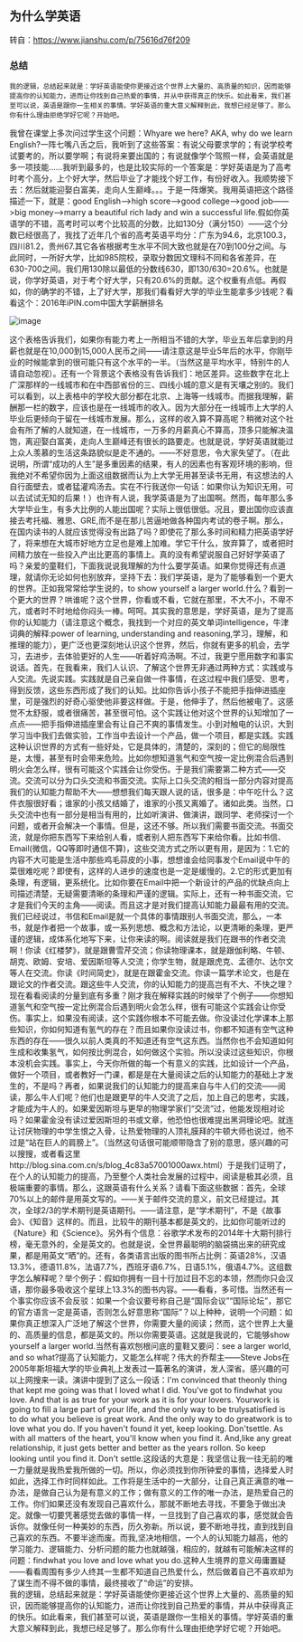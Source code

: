 ## 为什么学英语
转自：<https://www.jianshu.com/p/75616d76f209>

### 总结
```
我的逻辑，总结起来就是：学好英语能使你更接近这个世界上大量的、高质量的知识，因而能够提高你的认知能力，进而让你找到自己热爱的事情，并从中获得真正的快乐。如此看来，我们甚至可以说，英语是跟你一生相关的事情。学好英语的重大意义解释到此，我想已经足够了。那么你有什么理由拒绝学好它呢？开始吧。
```

我曾在课堂上多次问过学生这个问题：Whyare we here? AKA, why do we learn English?一阵七嘴八舌之后，我听到了这些答案：有说父母要求学的；有说学校考试要考的，所以要学啊；有说将来要出国的；有说就像学个驾照一样，会英语就是多一项技能……我听到最多的，也是比较实际的一个答案是：学好英语是为了高考时考个高分，上个好大学，然后毕业了才能找个好工作，有份好收入。我顺势接下去：然后就能迎娶白富美，走向人生巅峰。。。于是一阵爆笑。我用英语把这个路径描述一下，就是：good English——>high score——>good college——>good job——>big money——>marry a beautiful rich lady and win a successful life.假如你英语学的不错，高考时可以考个比较高的分数，比如130分（满分150）——这个分数已经很高了，我找了近年几个省的高考英语平均分：广东为94.6，北京100.3，四川81.2，贵州67.其它各省根据考生水平不同大致也就是在70到100分之间。与此同时，一所好大学，比如985院校，录取分数因文理科不同和各省差异，在630-700之间。我们用130除以最低的分数线630，即130/630=20.6%。也就是说，你学好英语，对于考个好大学，只有20.6%的贡献。这个权重有点低。再假如，你的确学的不错，上了好大学，那我们看看好大学的毕业生能拿多少钱呢？看看这个：2016年iPIN.com中国大学薪酬排名

![image](https://upload-images.jianshu.io/upload_images/3815091-e3c6fedfa91ace97.jpg?imageMogr2/auto-orient/strip%7CimageView2/2/w/645/format/webp)

这个表格告诉我们，如果你有能力考上一所相当不错的大学，毕业五年后拿到的月薪也就是在10,000到15,000人民币之间——请注意这是毕业5年后的水平，你刚毕业的时候能拿到的很可能只有这个水平的一半。（当然这是平均水平，特别牛的人请自动忽视）。还有一个背景这个表格没有告诉我们：地区差异。这些数字在北上广深那样的一线城市和在中西部省份的三、四线小城的意义是有天壤之别的。我们可以看到，以上表格中的学校大部分都在北京、上海等一线城市。而据我理解，薪酬那一栏的数字，应该也是在一线城市的收入。因为大部分在一线城市上大学的人毕业后更倾向于留在一线城市发展。那么，这样的收入算不算高呢？稍微对这个社会有所了解的人就知道，在一线城市，一万多的月薪真心不算高，顶多只能解决温饱，离迎娶白富美，走向人生巅峰还有很长的路要走。也就是说，学好英语就能过上众人羡慕的生活这条路貌似是走不通的。——不好意思，令大家失望了。（在此说明，所谓“成功的人生”是多重因素的结果，有人的因素也有客观环境的影响，但我绝对不希望你因为上面这组数据而认为上大学无用甚至读书无用，有这想法的人自行面壁去，或者猛灌鸡汤去。实在不行我送你一句话：如果你认为知识无用，可以去试试无知的后果！）也许有人说，我学英语是为了出国啊。然而，每年那么多大学毕业生，有多大比例的人能出国呢？实际上很低很低。况且，要出国你应该直接去考托福、雅思、GRE,而不是在那儿苦逼地做各种国内考试的卷子啊。那么，在国内读书的人就应该觉得没有出路了吗？即使花了那么多时间和精力把英语学好了，将来想在大城市好地方立足也是难上加难。学它干什么，放弃算了，或者把时间精力放在一些投入产出比更高的事情上。真的没有希望说服自己好好学英语了吗？亲爱的童鞋们，下面我说说我理解的为什么要学英语。如果你觉得还有点道理，就请你无论如何也别放弃，坚持下去：我们学英语，是为了能够看到一个更大的世界。正如我常常给学生说的，to show yourself a larger world.什么？看到一个更大的世界？哄谁呢？这个世界，你看或不看，它就在那里，不大不小，不卑不亢，或者时不时地给你闷头一棒。呵呵。其实我的意思是，学好英语，是为了提高你的认知能力（请注意这个概念，我找到一个对应的英文单词intelligence，牛津词典的解释:power of learning, understanding and reasoning,学习，理解，和推理的能力），更广泛也更深刻地认识这个世界，然后，你就有更多的机会，去学习，去进步，去体验更好的人生——听着好鸡汤啊。不过，我更宁愿用数字和事实说话。首先，在我看来，我们人认识、了解这个世界无非通过两种方式：实践或与人交流。先说实践。实践就是自己亲自做一件事情，在这过程中我们感受、思考，得到反馈，这些东西形成了我们的认知。比如你告诉小孩子不能把手指伸进插座里，可是强烈的好奇心驱使他非要这样做。于是，他伸手了，然后他被电了。这感觉不太舒服，或者很痛苦，甚至很可怕。这个实践让他对这个世界的认知增加了一点点——把手指伸进插座里会有让自己不爽的事情发生。小到对触电的认识，大到学习当中我们去做实验，工作当中去设计一个产品，做一个项目，都是实践。实践这种认识世界的方式有一些好处，它是具体的，清楚的，深刻的；但它的局限性是，太慢，甚至有时会带来危险。比如你想知道氢气和空气按一定比例混合后遇到明火会怎么样，很有可能这个实践会让你受伤。于是我们需要第二种方式——交流。交流可以分为口头交流和书面交流。实际上口头交流的相当一部分内容对提高我们的认知能力帮助不大——想想我们每天跟人说的话，很多是：中午吃什么？这件衣服很好看；谁家的小孩又结婚了，谁家的小孩又离婚了。诸如此类。当然，口头交流中也有一部分是相当有用的，比如听演讲、做演讲，跟同学、老师探讨一个问题，或者开会解决一个事情。但是，这还不够。所以我们需要书面交流。书面交流，就是你把东西写下来给别人看，或者别人把东西写下来给你看。比如书信、Email(微信，QQ等即时通信不算)，这些交流方式之所以更有用，是因为：1.它的内容不大可能是生活中那些鸡毛蒜皮的小事，想想谁会给同事发个Email说中午的菜很难吃呢？即使有，这样的人进步的速度也是一定是缓慢的。2.它的形式更加有条理，有逻辑，更系统化。比如你要在Email中把一个新设计的产品的优缺点向上司描述清楚，无疑需要清晰的条理和严谨的逻辑。实际上，还有一种书面交流，它才是我们今天的主角——阅读。而且这才是对我们提高认知能力最最有用的交流。我们已经说过，书信和Email是就一个具体的事情跟别人书面交流，那么，一本书，就是作者把一个故事，或一系列思想、概念和方法论，以更清晰的条理，更严谨的逻辑，成体系化地写下来，让你来读的啊。阅读就是我们在跟书的作者交流啊！你读《红楼梦》，就是跟曹雪芹交流；你读物理课本，就是跟伽利略、牛顿、胡克、欧姆、安培、爱因斯坦等人交流；你学生物，就是跟虎克、孟德尔、达尔文等人在交流。你读《时间简史》，就是在跟霍金交流。你读一篇学术论文，也是在跟论文的作者交流。跟这些牛人交流，你的认知能力的提高岂有不大、不快之理？现在看看阅读的分量到底有多重？刚才我在解释实践的时候举了个例子——你想知道氢气和空气按一定比例混合后遇到明火会怎么样，很有可能这个实践会让你受伤。事实上，如果没有阅读，这个实践你根本不可能去做。你没读过化学课本上那些知识，你如何知道有氢气的存在？而且如果你没读过书，你都不知道有空气这种东西的存在——很久以前人类真的不知道还有空气这东西。当然你也不会知道如何生成和收集氢气，如何按比例混合，如何做这个实验。所以没读过这些知识，你根本没机会实践。事实上，今天你所做的每一个有意义的实践，比如设计一个产品，做好一个项目，或者教好一门课，都是是在大量阅读之后的认知能力的基础上才发生的，不是吗？再者，如果说我们的认知能力的提高来自与牛人们的交流——阅读，那么牛人们呢？他们也是跟更早的牛人交流了之后，加上自己的思考，实践，才能成为牛人的。如果爱因斯坦与更早的物理学家们“交流”过，他能发现相对论吗？如果霍金没有读过爱因斯坦的书或文章，他恐怕也很难提出黑洞理论吧。就连让讨厌物理的中学生恨之入骨，让热爱物理的人顶礼膜拜的牛顿大师也说过，他不过是“站在巨人的肩膀上”。（当然这句话很可能顺带隐含了别的意思，感兴趣的可以搜搜，或者看这里http://blog.sina.com.cn/s/blog_4c83a57001000awx.html）于是我们证明了，在个人的认知能力的提高，乃至整个人类社会发展的过程中，阅读是极其必须，且极端重要的事情。那么，这跟英语有什么关系？请看下面这些数据：首先，全球70%以上的邮件是用英文写的。——关于邮件交流的意义，前文已经提过。其次，全球2/3的学术期刊是英语期刊。——请注意，是“学术期刊”，不是《故事会》、《知音》这样的。而且，比较牛的期刊基本都是英文的，比如你可能听过的《Nature》和《Science》。另外有个信息：谷歌学术发布的2014年十大期刊排行榜，毫无意外的，全是英文的。也就是说，全世界最聪明的脑袋搞出来的研究成果，都是用英文“晒”的。还有，各类语言出版的图书所占比例：英语28%，汉语13.3%，德语11.8%，法语7.7%，西班牙语6.7%，日语5.1%，俄语4.7%。这组数字怎么解释呢？举个例子：假如你拥有一目十行加过目不忘的本领，然而你只会汉语，那你最多吸收这个星球上13.3%的图书内容。——看看，多可惜。当然还有一个事实你应该不会反驳：如果一个会议要号称自己是“国际会议”“国际论坛”，那它的官方语言一定是英语，否则怎么好意思称“国际”？以上种种，说明一个问题：如果你真正想深入广泛地了解这个世界，你需要大量的阅读；然而，这个世界上大量的、高质量的信息，都是英文的。所以你需要英语。这就是我说的，它能够show yourself a larger world.当然有喜欢刨根问底的童鞋又要问：see a larger world, and so what?提高了认知能力，又能怎么样呢？伟大的乔帮主——Steve Jobs在2005年斯坦福大学的毕业典礼上发表过一篇著名的演讲，发人深省。感兴趣的可以上网搜来一读。演讲中提到了这么一段话：I'm convinced that theonly thing that kept me going was that I loved what I did. You've got to findwhat you love. And that is as true for your work as it is for your lovers. Yourwork is going to fill a large part of your life, and the only way to be trulysatisfied is to do what you believe is great work. And the only way to do greatwork is to love what you do. If you haven't found it yet, keep looking. Don'tsettle. As with all matters of the heart, you'll know when you find it. And,like any great relationship, it just gets better and better as the years rollon. So keep looking until you find it. Don't settle.这段话的大意是：我坚信让我一往无前的唯一力量就是我热爱我所做的一切。所以，你必须找到你所钟爱的事情，选择爱人时如此，选择工作时同样如此。工作将是生活中的一大部分，让自己真正满意的唯一办法，是做自己认为是有意义的工作；做有意义的工作的唯一办法，是热爱自己的工作。你们如果还没有发现自己喜欢什么，那就不断地去寻找，不要急于做出决定。就像一切要凭著感觉去做的事情一样，一旦找到了自己喜欢的事，感觉就会告诉你。就像任何一种美妙的东西，历久弥新。所以说，要不断地寻找，直到找到自己喜欢的东西。不要半途而废。而我,坚决地相信，一个人的认知能力越高，他的学习能力、逻辑能力、分析问题的能力也就越强，相应的，就越有可能解决这样的问题：findwhat you love and love what you do.这种人生境界的意义毋庸置疑——看看周围有多少人终其一生都不知道自己热爱什么，然后做着自己不喜欢却为了谋生而不得不做的事情，最终接收了“命运”的安排。  
我的逻辑，总结起来就是：学好英语能使你更接近这个世界上大量的、高质量的知识，因而能够提高你的认知能力，进而让你找到自己热爱的事情，并从中获得真正的快乐。如此看来，我们甚至可以说，英语是跟你一生相关的事情。学好英语的重大意义解释到此，我想已经足够了。那么你有什么理由拒绝学好它呢？开始吧。
